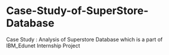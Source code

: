 # Case-Study-of-SuperStore-Database
Case Study : Analysis of Superstore Database which is a part of IBM_Edunet Internship Project
